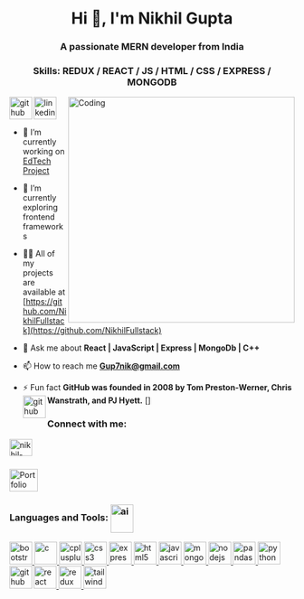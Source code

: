 
<h1 align="center">Hi 👋, I'm Nikhil Gupta</h1>
<h3 align="center">A passionate MERN developer from India</h3>

<h3 align="center" >Skills: REDUX / REACT / JS / HTML / CSS / EXPRESS / MONGODB</h3>

                  
<img align="right" alt="Coding" width="400" src="https://media.tenor.com/2uyENRmiUt0AAAAC/coding.gif">

[<img align="left" src='https://cdn.jsdelivr.net/npm/simple-icons@3.0.1/icons/github.svg' alt='github' height='40'>](https://github.com/NikhilFullstack)  [<img src='https://cdn.jsdelivr.net/npm/simple-icons@3.0.1/icons/linkedin.svg' alt='linkedin' height='40'>](https://www.linkedin.com/in/nikhil-gupta6393422087/)
- 🔭 I’m currently working on [EdTech Project](#)

- 🌱 I’m currently exploring frontend frameworks

- 👨‍💻 All of my projects are available at [https://github.com/NikhilFullstack](https://github.com/NikhilFullstack)

- 💬 Ask me about **React | JavaScript | Express | MongoDb | C++**

- 📫 How to reach me **Gup7nik@gmail.com**

- ⚡ Fun fact **GitHub was founded in 2008 by Tom Preston-Werner, Chris Wanstrath, and PJ Hyett.**
[<img align="left" src='https://github.com/NikhilFullstack/NikhilFullstack/assets/89846475/94aab97a-21c7-48b8-a6ac-8190b0ab8f2a' alt='github' height='40'>]
<h3 align="left">Connect with me:</h3>
<p align="left">
<a href="https://linkedin.com/in/nikhil-gupta6393422087" target="blank"><img align="center" src="https://github.com/NikhilFullstack/NikhilFullstack/assets/89846475/4fad8004-b24a-4f70-85aa-5c9e81ad7d74" alt="nikhil-gupta6393422087" height="30" width="40" /></a>
  <h3>       </h3>
<a href="https://portfolio-nikhil-fullstack.vercel.app/#contact" target="blank"><img align="center" src="https://github.com/NikhilFullstack/NikhilFullstack/assets/89846475/b1fe0e39-6292-447b-97b1-9306c4106371" alt="Portfolio" height="40" width="50" /></a>
</p>

<h3 align="left">Languages and Tools: <img align="center" justify="center" alt="ai" width="40" height="50" src="https://github.com/NikhilFullstack/NikhilFullstack/assets/89846475/c9c890d9-3a13-4b12-90b7-9076c5406bdc"></h3>

<p align="left"> 
  
  <a href="https://getbootstrap.com" target="_blank" rel="noreferrer"> <img src="https://github.com/NikhilFullstack/NikhilFullstack/assets/89846475/6707f2c0-a364-4e51-a8b9-d8d926157f59" alt="bootstrap" width="40" height="40"/> </a>     <a href="https://www.cprogramming.com/" target="_blank" rel="noreferrer"> <img src="https://github.com/NikhilFullstack/NikhilFullstack/assets/89846475/d4b9ae3e-f3e3-494b-ba5d-8c6c932cf88a" alt="c" width="40" height="40"/> </a>     <a href="https://www.w3schools.com/cpp/" target="_blank" rel="noreferrer"> <img src="https://github.com/NikhilFullstack/NikhilFullstack/assets/89846475/e58b18aa-f27f-4b78-8df9-559aee60f4f7" alt="cplusplus" width="40" height="40"/> </a>     <a href="https://www.w3schools.com/css/" target="_blank" rel="noreferrer"> <img src="https://github.com/NikhilFullstack/NikhilFullstack/assets/89846475/71baf3f7-2ad1-4bce-84df-780bfb8815c7" alt="css3" width="40" height="40"/> </a>    <a href="https://expressjs.com" target="_blank" rel="noreferrer"> <img src="https://miro.medium.com/v2/resize:fit:720/format:webp/1*XP-mZOrIqX7OsFInN2ngRQ.png" alt="express" width="40" height="40"/> </a>   <a href="https://www.w3.org/html/" target="_blank" rel="noreferrer"> <img src="https://github.com/NikhilFullstack/NikhilFullstack/assets/89846475/cc18f1be-a62e-4406-a267-4fe103e0a5a5" alt="html5" width="40" height="40"/> </a>    <a href="https://developer.mozilla.org/en-US/docs/Web/JavaScript" target="_blank" rel="noreferrer"> <img src="https://github.com/NikhilFullstack/NikhilFullstack/assets/89846475/a3502c7d-f08e-4daa-b9ac-335f348ee126" alt="javascript" width="40" height="40"/> </a>     <a href="https://www.mongodb.com/" target="_blank" rel="noreferrer"> <img src="https://github.com/NikhilFullstack/NikhilFullstack/assets/89846475/c2895998-614d-4f8a-876d-38d17e41835d" alt="mongodb" width="40" height="40"/> </a>     <a href="https://nodejs.org" target="_blank" rel="noreferrer">  <img src="https://github.com/NikhilFullstack/NikhilFullstack/assets/89846475/1a94d330-d0a4-4348-8e20-a9ca4c9af44f" alt="nodejs" width="40" height="40"/> </a>    <a href="https://pandas.pydata.org/" target="_blank" rel="noreferrer"> <img src="https://github.com/NikhilFullstack/NikhilFullstack/assets/89846475/94ffc4db-aa38-411a-a929-3db487b3d938" alt="pandas" width="40" height="40"/> </a>   <a href="https://www.python.org" target="_blank" rel="noreferrer"> <img src="https://github.com/NikhilFullstack/NikhilFullstack/assets/89846475/2bd71d34-7541-459f-bd96-14d7db4a011c" alt="python" width="40" height="40"/> </a>   <a href="https://reactjs.org/" target="_blank" rel="noreferrer"> <img src="https://github.com/NikhilFullstack/NikhilFullstack/assets/89846475/6bb9ea99-826d-4d00-a34d-8a2630e9e50c" alt="react" width="40" height="40"/> </a>    <a href="https://redux.js.org" target="_blank" rel="noreferrer"> <img src="https://i0.wp.com/everyday.codes/wp-content/uploads/2020/01/4ec8fc7dc3a75758a3913bab9e5a4fd8_2.500x278.png?w=312&ssl=1" alt="redux" width="40" height="40"/> </a>       <a href="https://tailwindcss.com/" target="_blank" rel="noreferrer"> <img src="https://www.vectorlogo.zone/logos/tailwindcss/tailwindcss-icon.svg" alt="tailwind" width="40" height="40"/> </a> [<img align="left" src='https://cdn.jsdelivr.net/npm/simple-icons@3.0.1/icons/github.svg' alt='github' height='40'>](https://github.com/NikhilFullstack)   </p>


